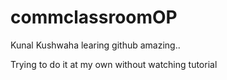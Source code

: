 # commclassroomOP

Kunal Kushwaha learing github amazing..

Trying to do it at my own without watching tutorial

